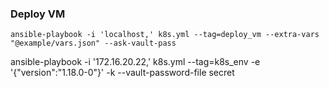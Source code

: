 ### Deploy VM
`ansible-playbook -i 'localhost,' k8s.yml --tag=deploy_vm --extra-vars "@example/vars.json" --ask-vault-pass`

ansible-playbook -i '172.16.20.22,' k8s.yml --tag=k8s_env -e '{"version":"1.18.0-0"}' -k --vault-password-file secret